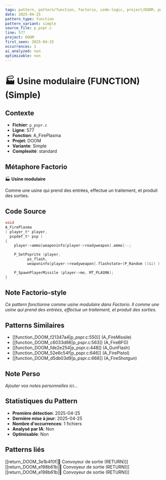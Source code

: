 ```yaml
---
tags: pattern, pattern/function, factorio, code-logic, project/DOOM, pattern/variant/simple
date: 2025-04-25
pattern_type: function
pattern_variant: simple
source_file: p_pspr.c
line: 577
project: DOOM
first_seen: 2025-04-25
occurrences: 1
ai_analyzed: non
optimizable: non
---
```


# 🏭 Usine modulaire (FUNCTION) (Simple)

## Contexte
- **Fichier**: `p_pspr.c`
- **Ligne**: 577
- **Fonction**: A_FirePlasma
- **Projet**: DOOM
- **Variante**: Simple
- **Complexité**: standard

## Métaphore Factorio
🏭 **Usine modulaire**

Comme une usine qui prend des entrées, effectue un traitement, et produit des sorties.

## Code Source
```c
void
A_FirePlasma
( player_t*	player,
  pspdef_t*	psp ) 
{
    player->ammo[weaponinfo[player->readyweapon].ammo]--;

    P_SetPsprite (player,
		  ps_flash,
		  weaponinfo[player->readyweapon].flashstate+(P_Random ()&1) );

    P_SpawnPlayerMissile (player->mo, MT_PLASMA);
}
```

## Note Factorio-style
*Ce pattern fonctionne comme usine modulaire dans Factorio. Il comme une usine qui prend des entrées, effectue un traitement, et produit des sorties.*

## Patterns Similaires
- [[function_DOOM_f21347a4|p_pspr.c:550]] (A_FireMissile)
- [[function_DOOM_c6033d66|p_pspr.c:563]] (A_FireBFG)
- [[function_DOOM_fde2e254|p_pspr.c:448]] (A_GunFlash)
- [[function_DOOM_52e6c54f|p_pspr.c:646]] (A_FirePistol)
- [[function_DOOM_d5db03d9|p_pspr.c:668]] (A_FireShotgun)

## Note Perso
*Ajouter vos notes personnelles ici...*

## Statistiques du Pattern
- **Première détection**: 2025-04-25
- **Dernière mise à jour**: 2025-04-25
- **Nombre d'occurrences**: 1 fichiers
- **Analysé par IA**: Non
- **Optimisable**: Non

## Patterns liés
[[return_DOOM_3e1b4f0f|🚚 Convoyeur de sortie (RETURN)]]
[[return_DOOM_e198b61b|🚚 Convoyeur de sortie (RETURN)]]
[[return_DOOM_e198b61b|🚚 Convoyeur de sortie (RETURN)]]
